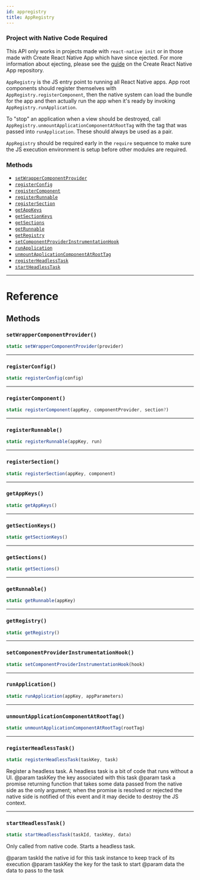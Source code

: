 ```yaml
---
id: appregistry
title: AppRegistry
---
```


<div class="banner-crna-ejected">
  <h3>Project with Native Code Required</h3>
  <p>
    This API only works in projects made with <code>react-native init</code>
    or in those made with Create React Native App which have since ejected. For
    more information about ejecting, please see
    the <a href="https://github.com/react-community/create-react-native-app/blob/master/EJECTING.md" target="_blank">guide</a> on
    the Create React Native App repository.
  </p>
</div>

`AppRegistry` is the JS entry point to running all React Native apps. App root components should register themselves with `AppRegistry.registerComponent`, then the native system can load the bundle for the app and then actually run the app when it's ready by invoking `AppRegistry.runApplication`.

To "stop" an application when a view should be destroyed, call `AppRegistry.unmountApplicationComponentAtRootTag` with the tag that was passed into `runApplication`. These should always be used as a pair.

`AppRegistry` should be required early in the `require` sequence to make sure the JS execution environment is setup before other modules are required.

### Methods

* [`setWrapperComponentProvider`](appregistry.md#setwrappercomponentprovider)
* [`registerConfig`](appregistry.md#registerconfig)
* [`registerComponent`](appregistry.md#registercomponent)
* [`registerRunnable`](appregistry.md#registerrunnable)
* [`registerSection`](appregistry.md#registersection)
* [`getAppKeys`](appregistry.md#getappkeys)
* [`getSectionKeys`](appregistry.md#getsectionkeys)
* [`getSections`](appregistry.md#getsections)
* [`getRunnable`](appregistry.md#getrunnable)
* [`getRegistry`](appregistry.md#getregistry)
* [`setComponentProviderInstrumentationHook`](appregistry.md#setcomponentproviderinstrumentationhook)
* [`runApplication`](appregistry.md#runapplication)
* [`unmountApplicationComponentAtRootTag`](appregistry.md#unmountapplicationcomponentatroottag)
* [`registerHeadlessTask`](appregistry.md#registerheadlesstask)
* [`startHeadlessTask`](appregistry.md#startheadlesstask)

---

# Reference

## Methods

### `setWrapperComponentProvider()`

```javascript
static setWrapperComponentProvider(provider)
```

---

### `registerConfig()`

```javascript
static registerConfig(config)
```

---

### `registerComponent()`

```javascript
static registerComponent(appKey, componentProvider, section?)
```

---

### `registerRunnable()`

```javascript
static registerRunnable(appKey, run)
```

---

### `registerSection()`

```javascript
static registerSection(appKey, component)
```

---

### `getAppKeys()`

```javascript
static getAppKeys()
```

---

### `getSectionKeys()`

```javascript
static getSectionKeys()
```

---

### `getSections()`

```javascript
static getSections()
```

---

### `getRunnable()`

```javascript
static getRunnable(appKey)
```

---

### `getRegistry()`

```javascript
static getRegistry()
```

---

### `setComponentProviderInstrumentationHook()`

```javascript
static setComponentProviderInstrumentationHook(hook)
```

---

### `runApplication()`

```javascript
static runApplication(appKey, appParameters)
```

---

### `unmountApplicationComponentAtRootTag()`

```javascript
static unmountApplicationComponentAtRootTag(rootTag)
```

---

### `registerHeadlessTask()`

```javascript
static registerHeadlessTask(taskKey, task)
```

Register a headless task. A headless task is a bit of code that runs without a UI. @param taskKey the key associated with this task @param task a promise returning function that takes some data passed from the native side as the only argument; when the promise is resolved or rejected the native side is notified of this event and it may decide to destroy the JS context.

---

### `startHeadlessTask()`

```javascript
static startHeadlessTask(taskId, taskKey, data)
```

Only called from native code. Starts a headless task.

@param taskId the native id for this task instance to keep track of its execution @param taskKey the key for the task to start @param data the data to pass to the task
